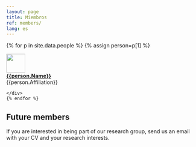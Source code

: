 ```yaml
---
layout: page
title: Miembros 
ref: members/
lang: es
---
```


{% for p in site.data.people %}
{% assign person=p[1]  %}
<div class="row">
	<div class="col-md-2"> <img class="img-circle" src="{{site.baseurl}}/assets/{{person.pictureFileStem}}.jpg" width="50"> </div>
		<div class="col-md-4"> <a href="{{person.url}}"> <strong>{{person.Name}}</strong></a> </div> 
		<div class="col-md-4">{{person.Affiliation}}</div>

	</div>
	{% endfor %}



## Future members
If you are interested in being part of our research group, send us an email with your CV and your research interests.


